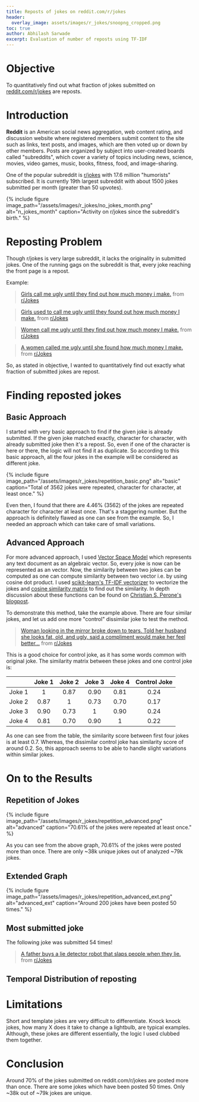 ```yaml
---
title: Reposts of jokes on reddit.com/r/jokes
header:
  overlay_image: assets/images/r_jokes/snoopng_cropped.png
toc: true
author: Abhilash Sarwade
excerpt: Evaluation of number of reposts using TF-IDF 
---
```


# Objective

To quantitatively find out what fraction of jokes submitted on [reddit.com/r/jokes](https://www.reddit.com/r/Jokes/) are reposts.

# Introduction

**Reddit** is an American social news aggregation, web content rating, and discussion website where registered members submit content to the site such as links, text posts, and images, which are then voted up or down by other members. Posts are organized by subject into user-created boards called "subreddits", which cover a variety of topics including news, science, movies, video games, music, books, fitness, food, and image-sharing.

One of the popular subreddit is [r/jokes](https://www.reddit.com/r/Jokes/) with 17.6 million "humorists"  subscribed. It is currently 19th largest subreddit with about 1500 jokes submitted per month (greater than 50 upvotes). 

{% include figure image_path="/assets/images/r_jokes/no_jokes_month.png" alt="n_jokes_month" caption="Activity on r/jokes since the subreddit's birth." %}

# Reposting Problem

Though r/jokes is very large subreddit, it lacks the originality in submitted jokes. One of the running gags on the subreddit is that, every joke reaching the front page is a repost. 

Example:

<blockquote class="reddit-card" data-card-created="1578141860"><a href="https://www.reddit.com/r/Jokes/comments/5vt0bn/girls_call_me_ugly_until_they_find_out_how_much/">Girls call me ugly until they find out how much money i make.</a> from <a href="http://www.reddit.com/r/Jokes">r/Jokes</a></blockquote>
<script async src="//embed.redditmedia.com/widgets/platform.js" charset="UTF-8"></script>
<blockquote class="reddit-card" data-card-created="1578141883"><a href="https://www.reddit.com/r/Jokes/comments/aysxx6/girls_used_to_call_me_ugly_until_they_found_out/">Girls used to call me ugly until they found out how much money I make.</a> from <a href="http://www.reddit.com/r/Jokes">r/Jokes</a></blockquote>
<script async src="//embed.redditmedia.com/widgets/platform.js" charset="UTF-8"></script>
<blockquote class="reddit-card" data-card-created="1578141900"><a href="https://www.reddit.com/r/Jokes/comments/bugejh/women_call_me_ugly_until_they_find_out_how_much/">Women call me ugly until they find out how much money I make.</a> from <a href="http://www.reddit.com/r/Jokes">r/Jokes</a></blockquote>
<script async src="//embed.redditmedia.com/widgets/platform.js" charset="UTF-8"></script>
<blockquote class="reddit-card" data-card-created="1578141914"><a href="https://www.reddit.com/r/Jokes/comments/crclls/a_women_called_me_ugly_until_she_found_how_much/">A women called me ugly until she found how much money I make.</a> from <a href="http://www.reddit.com/r/Jokes">r/Jokes</a></blockquote>
<script async src="//embed.redditmedia.com/widgets/platform.js" charset="UTF-8"></script>
So, as stated in objective, I wanted to quantitatively find out exactly what fraction of submitted jokes are repost.  

# Finding reposted jokes

## Basic Approach

I started with very basic approach to find if the given joke is already submitted. If the given joke matched exactly, character for character, with already submitted joke then it's a repost. So, even if one of the character is here or there, the logic will not find it as duplicate. So according to this basic approach, all the four jokes in the example will be considered as different joke.

{% include figure image_path="/assets/images/r_jokes/repetition_basic.png" alt="basic" caption="Total of 3562 jokes were repeated, character for character, at least once." %}

Even then, I found that there are 4.46% (3562) of the jokes are repeated character for character at least once. That's a staggering number. But the approach is definitely flawed as one can see from the example. So, I needed an approach which can take care of small variations.



## Advanced Approach

For more advanced approach, I used [Vector Space Model](https://en.wikipedia.org/wiki/Vector_space_model) which represents any text document as an algebraic vector. So, every joke is now can be represented as an vector. Now, the similarity between two jokes can be computed as one can compute similarity between two vector i.e. by using cosine dot product. 
I used [scikit-learn's TF-IDF vectorizer](https://scikit-learn.org/stable/modules/generated/sklearn.feature_extraction.text.TfidfVectorizer.html) to vectorize the jokes and [cosine similarity matrix](https://scikit-learn.org/stable/modules/generated/sklearn.metrics.pairwise.cosine_similarity.html) to find out the similarity. In depth discussion about these functions can be found on [Christian S. Perone's blogpost](http://blog.christianperone.com/2011/09/machine-learning-text-feature-extraction-tf-idf-part-i/). 

To demonstrate this method, take the example above. There are four similar jokes, and let us add one more "control" dissimilar joke to test the method. 

<blockquote class="reddit-card" data-card-created="1578205073"><a href="https://www.reddit.com/r/Jokes/comments/ivui2/woman_looking_in_the_mirror_broke_down_to_tears/">Woman looking in the mirror broke down to tears. Told her husband she looks fat, old, and ugly, said a compliment would make her feel better...</a> from <a href="http://www.reddit.com/r/Jokes">r/Jokes</a></blockquote>
<script async src="//embed.redditmedia.com/widgets/platform.js" charset="UTF-8"></script>
This is a good choice for control joke, as it has some words common with original joke. The similarity matrix between these jokes and one control joke is:

|        | Joke 1 | Joke 2 | Joke 3 | Joke 4 | Control Joke |
| :----: | :----: | :----: | :----: | :----: | :----------: |
| Joke 1 |   1    |  0.87  |  0.90  |  0.81  |     0.24     |
| Joke 2 |  0.87  |   1    |  0.73  |  0.70  |     0.17     |
| Joke 3 |  0.90  |  0.73  |   1    |  0.90  |     0.24     |
| Joke 4 |  0.81  |  0.70  |  0.90  |   1    |     0.22     |

As one can see from the table, the similarity score between first four jokes is at least 0.7. Whereas, the dissimilar control joke has similarity score of around 0.2. So, this approach seems to be able to handle slight variations within similar jokes.

# On to the Results

## Repetition of Jokes

{% include figure image_path="/assets/images/r_jokes/repetition_advanced.png" alt="advanced" caption="70.61% of the jokes were repeated at least once." %}

As you can see from the above graph, 70.61% of the jokes were posted more than once. There are only ~38k unique jokes out of analyzed ~79k jokes.

## Extended Graph

{% include figure image_path="/assets/images/r_jokes/repetition_advanced_ext.png" alt="advanced_ext" caption="Around 200 jokes have been posted 50 times." %} 

## Most submitted joke

The following joke was submitted 54 times!

<blockquote class="reddit-card" data-card-created="1578233219"><a href="https://www.reddit.com/r/Jokes/comments/4maoti/a_father_buys_a_lie_detector_robot_that_slaps/">A father buys a lie detector robot that slaps people when they lie.</a> from <a href="http://www.reddit.com/r/Jokes">r/Jokes</a></blockquote>
<script async src="//embed.redditmedia.com/widgets/platform.js" charset="UTF-8"></script>



## Temporal Distribution of reposting

# Limitations 

Short and template jokes are very difficult to differentiate. Knock knock jokes, how many X does it take to change a lightbulb, are typical examples. Although, these jokes are different essentially, the logic I used clubbed them together.

# Conclusion

Around 70% of the jokes submitted on reddit.com/r/jokes are posted more than once. There are some jokes which have been posted 50 times. Only ~38k out of  ~79k jokes are unique.